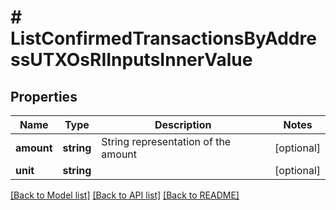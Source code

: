 # # ListConfirmedTransactionsByAddressUTXOsRIInputsInnerValue

## Properties

Name | Type | Description | Notes
------------ | ------------- | ------------- | -------------
**amount** | **string** | String representation of the amount | [optional]
**unit** | **string** |  | [optional]

[[Back to Model list]](../../README.md#models) [[Back to API list]](../../README.md#endpoints) [[Back to README]](../../README.md)
